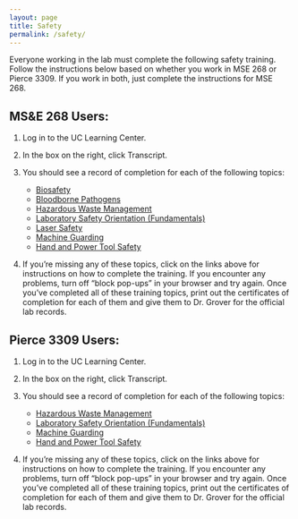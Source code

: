 ```yaml
---
layout: page
title: Safety
permalink: /safety/
---
```


Everyone working in the lab must complete the following safety training.  Follow the instructions below based on whether you work in MSE 268 or Pierce 3309.  If you work in both, just complete the instructions for MSE 268.

MS&E 268 Users:
---------------

 1. Log in to the UC Learning Center.
 2. In the box on the right, click Transcript.
 3. You should see a record of completion for each of the following topics:
    - [Biosafety](http://www.ehs.ucr.edu/training/online/biosafety/indexlms.html)
    - [Bloodborne Pathogens](http://www.ehs.ucr.edu/training/online/bbp/indexlms.html)
    - [Hazardous Waste Management](http://ehs.ucr.edu/training/online/hwm/indexlms.html)
    - [Laboratory Safety Orientation (Fundamentals)](http://ehs.ucr.edu/training/online/lso/indexlms.html)
    - [Laser Safety](http://ehs.ucr.edu/training/online/laser/indexlms.html)
    - [Machine Guarding](http://www.ehs.ucr.edu/training/online/machine.html)
    - [Hand and Power Tool Safety](http://ehs.ucr.edu/training/online/tool.html)
    
 4. If you’re missing any of these topics, click on the links above for instructions on how to complete the training.  If you encounter any problems, turn off “block pop-ups” in your browser and try again.  Once you’ve completed all of these training topics, print out the certificates of completion for each of them and give them to Dr. Grover for the official lab records.


Pierce 3309 Users:
------------------

 1. Log in to the UC Learning Center.
 2. In the box on the right, click Transcript.
 3. You should see a record of completion for each of the following topics:
    - [Hazardous Waste Management](http://ehs.ucr.edu/training/online/hwm/indexlms.html)
    - [Laboratory Safety Orientation (Fundamentals)](http://ehs.ucr.edu/training/online/lso/indexlms.html)
    - [Machine Guarding](http://www.ehs.ucr.edu/training/online/machine.html)
    - [Hand and Power Tool Safety](http://ehs.ucr.edu/training/online/tool.html)
    
 4. If you’re missing any of these topics, click on the links above for instructions on how to complete the training.  If you encounter any problems, turn off “block pop-ups” in your browser and try again.  Once you’ve completed all of these training topics, print out the certificates of completion for each of them and give them to Dr. Grover for the official lab records.



